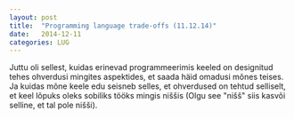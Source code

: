 ```yaml
---
layout: post
title:  "Programming language trade-offs (11.12.14)"
date:   2014-12-11
categories: LUG
---
```

Juttu oli sellest, kuidas erinevad programmeerimis keeled on designitud tehes ohverdusi mingites aspektides, et saada häid omadusi mõnes teises. Ja kuidas mõne keele edu seisneb selles, et ohverdused on tehtud selliselt, et keel lõpuks oleks sobiliks tööks mingis niššis (Olgu see "nišš" siis kasvõi selline, et tal pole nišši).